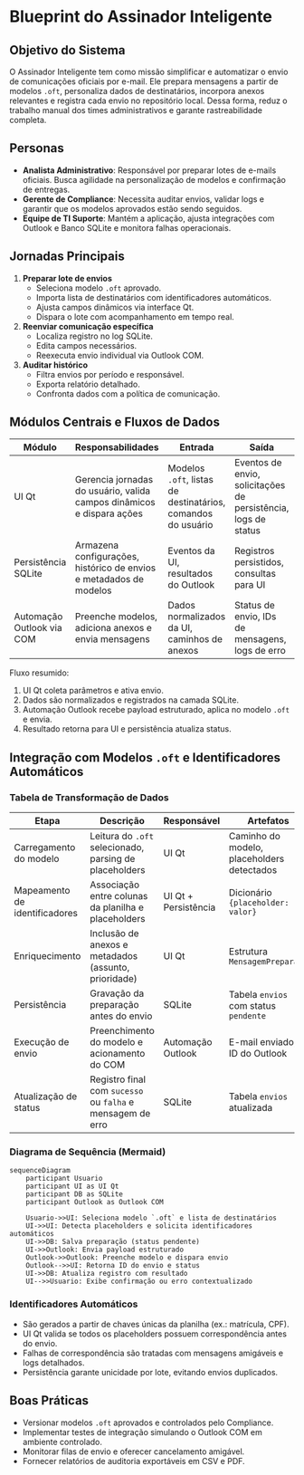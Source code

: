 # Blueprint do Assinador Inteligente

## Objetivo do Sistema
O Assinador Inteligente tem como missão simplificar e automatizar o envio de comunicações oficiais por e-mail. Ele prepara mensagens a partir de modelos `.oft`, personaliza dados de destinatários, incorpora anexos relevantes e registra cada envio no repositório local. Dessa forma, reduz o trabalho manual dos times administrativos e garante rastreabilidade completa.

## Personas
- **Analista Administrativo**: Responsável por preparar lotes de e-mails oficiais. Busca agilidade na personalização de modelos e confirmação de entregas.
- **Gerente de Compliance**: Necessita auditar envios, validar logs e garantir que os modelos aprovados estão sendo seguidos.
- **Equipe de TI Suporte**: Mantém a aplicação, ajusta integrações com Outlook e Banco SQLite e monitora falhas operacionais.

## Jornadas Principais
1. **Preparar lote de envios**
   - Seleciona modelo `.oft` aprovado.
   - Importa lista de destinatários com identificadores automáticos.
   - Ajusta campos dinâmicos via interface Qt.
   - Dispara o lote com acompanhamento em tempo real.
2. **Reenviar comunicação específica**
   - Localiza registro no log SQLite.
   - Edita campos necessários.
   - Reexecuta envio individual via Outlook COM.
3. **Auditar histórico**
   - Filtra envios por período e responsável.
   - Exporta relatório detalhado.
   - Confronta dados com a política de comunicação.

## Módulos Centrais e Fluxos de Dados
| Módulo | Responsabilidades | Entrada | Saída | Observações |
| --- | --- | --- | --- | --- |
| UI Qt | Gerencia jornadas do usuário, valida campos dinâmicos e dispara ações | Modelos `.oft`, listas de destinatários, comandos do usuário | Eventos de envio, solicitações de persistência, logs de status | Usa sinais/slots para sincronizar estados.
| Persistência SQLite | Armazena configurações, histórico de envios e metadados de modelos | Eventos da UI, resultados do Outlook | Registros persistidos, consultas para UI | Versão de schema versionada e migrável.
| Automação Outlook via COM | Preenche modelos, adiciona anexos e envia mensagens | Dados normalizados da UI, caminhos de anexos | Status de envio, IDs de mensagens, logs de erro | Executa em thread dedicada para não travar a UI.

Fluxo resumido:
1. UI Qt coleta parâmetros e ativa envio.
2. Dados são normalizados e registrados na camada SQLite.
3. Automação Outlook recebe payload estruturado, aplica no modelo `.oft` e envia.
4. Resultado retorna para UI e persistência atualiza status.

## Integração com Modelos `.oft` e Identificadores Automáticos

### Tabela de Transformação de Dados
| Etapa | Descrição | Responsável | Artefatos |
| --- | --- | --- | --- |
| Carregamento do modelo | Leitura do `.oft` selecionado, parsing de placeholders | UI Qt | Caminho do modelo, placeholders detectados |
| Mapeamento de identificadores | Associação entre colunas da planilha e placeholders | UI Qt + Persistência | Dicionário `{placeholder: valor}` |
| Enriquecimento | Inclusão de anexos e metadados (assunto, prioridade) | UI Qt | Estrutura `MensagemPreparada` |
| Persistência | Gravação da preparação antes do envio | SQLite | Tabela `envios` com status `pendente` |
| Execução de envio | Preenchimento do modelo e acionamento do COM | Automação Outlook | E-mail enviado, ID do Outlook |
| Atualização de status | Registro final com `sucesso` ou `falha` e mensagem de erro | SQLite | Tabela `envios` atualizada |

### Diagrama de Sequência (Mermaid)
```mermaid
sequenceDiagram
    participant Usuario
    participant UI as UI Qt
    participant DB as SQLite
    participant Outlook as Outlook COM

    Usuario->>UI: Seleciona modelo `.oft` e lista de destinatários
    UI->>UI: Detecta placeholders e solicita identificadores automáticos
    UI->>DB: Salva preparação (status pendente)
    UI->>Outlook: Envia payload estruturado
    Outlook->>Outlook: Preenche modelo e dispara envio
    Outlook-->>UI: Retorna ID do envio e status
    UI->>DB: Atualiza registro com resultado
    UI-->>Usuario: Exibe confirmação ou erro contextualizado
```

### Identificadores Automáticos
- São gerados a partir de chaves únicas da planilha (ex.: matrícula, CPF).
- UI Qt valida se todos os placeholders possuem correspondência antes do envio.
- Falhas de correspondência são tratadas com mensagens amigáveis e logs detalhados.
- Persistência garante unicidade por lote, evitando envios duplicados.

## Boas Práticas
- Versionar modelos `.oft` aprovados e controlados pelo Compliance.
- Implementar testes de integração simulando o Outlook COM em ambiente controlado.
- Monitorar filas de envio e oferecer cancelamento amigável.
- Fornecer relatórios de auditoria exportáveis em CSV e PDF.
